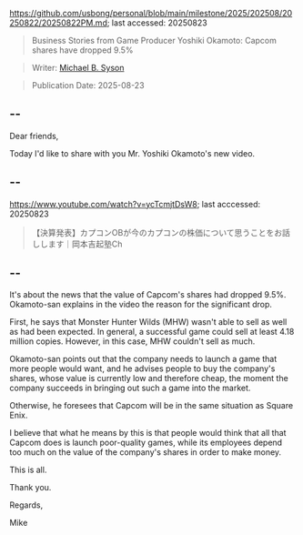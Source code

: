 https://github.com/usbong/personal/blob/main/milestone/2025/202508/20250822/20250822PM.md; last accessed: 20250823

> Business Stories from Game Producer Yoshiki Okamoto: Capcom shares have dropped 9.5%

> Writer: [Michael B. Syson](https://www.linkedin.com/in/michaelsyson/)

> Publication Date: 2025-08-23

## --

Dear friends, 

Today I'd like to share with you Mr. Yoshiki Okamoto's new video. 

## --

https://www.youtube.com/watch?v=ycTcmjtDsW8; last acccessed: 20250823

> 【決算発表】カプコンOBが今のカプコンの株価について思うことをお話しします｜岡本吉起塾Ch

## --

It's about the news that the value of Capcom's shares had dropped 9.5%. Okamoto-san explains in the video the reason for the significant drop. 

First, he says that Monster Hunter Wilds (MHW) wasn't able to sell as well as had been expected. In general, a successful game could sell at least 4.18 million copies. However, in this case, MHW couldn't sell as much.

Okamoto-san points out that the company needs to launch a game that more people would want, and he advises people to buy the company's shares, whose value is currently low and therefore cheap, the moment the company succeeds in bringing out such a game into the market.

Otherwise, he foresees that Capcom will be in the same situation as Square Enix.

I believe that what he means by this is that people would think that all that Capcom does is launch poor-quality games, while its employees depend too much on the value of the company's shares in order to make money.

This is all.

Thank you.

Regards,

Mike